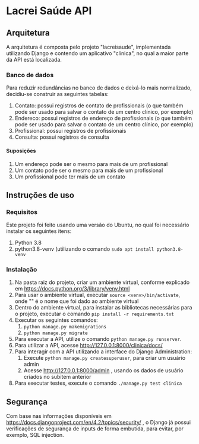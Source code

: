 # Lacrei Saúde API

## Arquitetura

A arquitetura é composta pelo projeto "lacreisaude", implementada utilizando Django e contendo um aplicativo "clinica",
no qual a maior parte da API está localizada.

### Banco de dados 

Para reduzir redundâncias no banco de dados e deixá-lo mais normalizado, decidiu-se construir as seguintes tabelas:

1. Contato: possui registros de contato de profissionais (o que também pode ser usado para salvar o contato de um centro clínico, por exemplo)
2. Endereco: possui registros de endereço de profissionais (o que também pode ser usado para salvar o contato de um centro clínico, por exemplo)
3. Profissional: possui registros de profissionais
4. Consulta: possui registros de consulta

#### Suposições
1. Um endereço pode ser o mesmo para mais de um profissional 
2. Um contato pode ser o mesmo para mais de um profissional
3. Um profissional pode ter mais de um contato

## Instruções de uso

### Requisitos

Este projeto foi feito usando uma versão do Ubuntu, no qual foi necessário instalar os seguintes itens:

1. Python 3.8
2. python3.8-venv (utilizando o comando `sudo apt install python3.8-venv`

### Instalação

1. Na pasta raiz do projeto, criar um ambiente virtual, conforme explicado em https://docs.python.org/3/library/venv.html
2. Para usar o ambiente virtual, executar `source <venv>/bin/activate`, onde "<venv>" é o nome que foi dado ao ambiente virtual
3. Dentro do ambiente virtual, para instalar as bibliotecas necessárias para o projeto, executar o comando `pip install -r requirements.txt`
4. Executar os seguintes comandos:
   1. `python manage.py makemigrations`
   2. `python manage.py migrate`
5. Para executar a API, utilize o comando `python manage.py runserver`. 
6. Para utilizar a API, acesse http://127.0.0.1:8000/clinica/docs/
7. Para interagir com a API utilizando a interface do Django Administration: 
   1. Execute `python manage.py createsuperuser`, para criar um usuário admin
   2. Acesse http://127.0.0.1:8000/admin , usando os dados de usuário criados no subitem anterior
8. Para executar testes, execute o comando `./manage.py test clinica`

## Segurança

Com base nas informações disponíveis em https://docs.djangoproject.com/en/4.2/topics/security/ , o Django já possui
verificações de segurança de inputs de forma embutida, para evitar, por exemplo, SQL injection.

